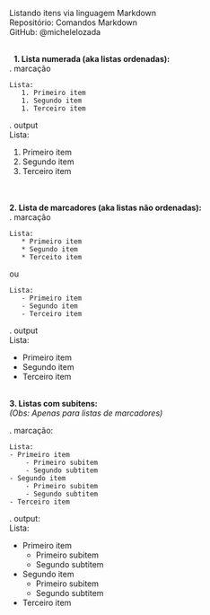 Listando itens via linguagem Markdown    
Repositório: Comandos Markdown  
GitHub: @michelelozada    
&nbsp;
     
&nbsp;
**1. Lista numerada (aka listas ordenadas):**  
. marcação  
```
Lista:
   1. Primeiro item 
   1. Segundo item 
   1. Terceiro item 
```

. output  
Lista:
   1. Primeiro item 
   2. Segundo item 
   3. Terceiro item    
&nbsp;
     
&nbsp;  
**2. Lista de marcadores (aka listas não ordenadas):**  
. marcação    
```
Lista:
   * Primeiro item 
   * Segundo item
   * Terceito item
```
ou

```
Lista:
   - Primeiro item 
   - Segundo item
   - Terceiro item
```
  
. output    
Lista:
   * Primeiro item 
   * Segundo item
   * Terceiro item
&nbsp;
     
&nbsp;     
**3. Listas com subitens:**  
*(Obs: Apenas para listas de marcadores)*  

. marcação:    
```
Lista:
- Primeiro item 
	- Primeiro subitem
	- Segundo subtitem
- Segundo item 
	- Primeiro subitem
	- Segundo subtitem
- Terceiro item 
```
  
. output:  
Lista:
- Primeiro item 
	- Primeiro subitem
	- Segundo subtitem
- Segundo item 
	- Primeiro subitem
	- Segundo subtitem
- Terceiro item